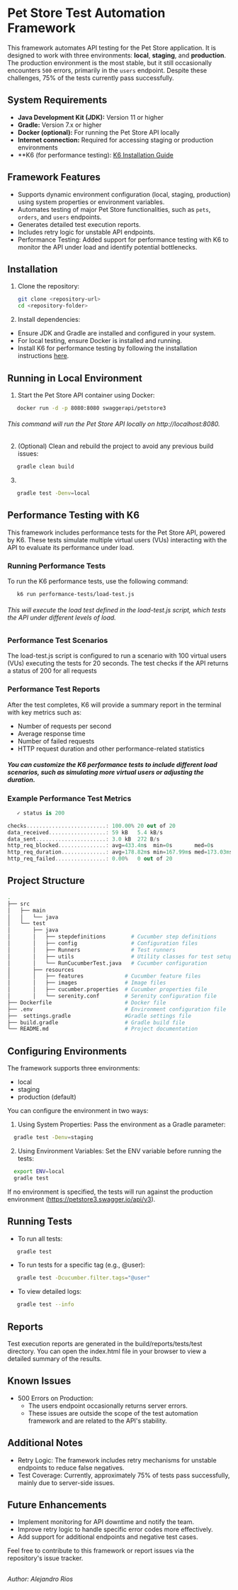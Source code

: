 # Pet Store Test Automation Framework

This framework automates API testing for the Pet Store application. It is designed to work with three environments: **local**, **staging**, and **production**. The production environment is the most stable, but it still occasionally encounters `500` errors, primarily in the `users` endpoint. Despite these challenges, 75% of the tests currently pass successfully.

## System Requirements

- **Java Development Kit (JDK):** Version 11 or higher
- **Gradle:** Version 7.x or higher
- **Docker (optional):** For running the Pet Store API locally
- **Internet connection:** Required for accessing staging or production environments
- **K6 (for performance testing): [K6 Installation Guide](https://grafana.com/docs/k6/latest/set-up/install-k6/)



## Framework Features

- Supports dynamic environment configuration (local, staging, production) using system properties or environment variables.
- Automates testing of major Pet Store functionalities, such as `pets`, `orders`, and `users` endpoints.
- Generates detailed test execution reports.
- Includes retry logic for unstable API endpoints.
- Performance Testing: Added support for performance testing with K6 to monitor the API under load and identify potential bottlenecks.

## Installation

1. Clone the repository:
   ```bash
   git clone <repository-url>
   cd <repository-folder>
   ```

2. Install dependencies:

- Ensure JDK and Gradle are installed and configured in your system.
- For local testing, ensure Docker is installed and running.
- Install K6 for performance testing by following the installation instructions [here](https://grafana.com/docs/k6/latest/set-up/install-k6/).

## Running in Local Environment
1. Start the Pet Store API container using Docker:
```bash
   docker run -d -p 8080:8080 swaggerapi/petstore3
   ```
###### This command will run the Pet Store API locally on http://localhost:8080.


2. (Optional) Clean and rebuild the project to avoid any previous build issues:
```bash
   gradle clean build
   ```
3. 
```bash
   gradle test -Denv=local
   ```

## Performance Testing with K6
This framework includes performance tests for the Pet Store API, powered by K6. These tests simulate multiple virtual users (VUs) interacting with the API to evaluate its performance under load.
### Running Performance Tests



To run the K6 performance tests, use the following command:
```bash
   k6 run performance-tests/load-test.js
   ```
###### This will execute the load test defined in the load-test.js script, which tests the API under different levels of load.

### Performance Test Scenarios
The load-test.js script is configured to run a scenario with 100 virtual users (VUs) executing the tests for 20 seconds. The test checks if the API returns a status of 200 for all requests

### Performance Test Reports
After the test completes, K6 will provide a summary report in the terminal with key metrics such as:
- Number of requests per second
- Average response time
- Number of failed requests
- HTTP request duration and other performance-related statistics
##### You can customize the K6 performance tests to include different load scenarios, such as simulating more virtual users or adjusting the duration.

### Example Performance Test Metrics
```csharp
   ✓ status is 200

checks.........................: 100.00% 20 out of 20
data_received..................: 59 kB   5.4 kB/s
data_sent......................: 3.0 kB  272 B/s
http_req_blocked...............: avg=433.4ms  min=0s       med=0s       max=3.56s    p(90)=1.75s    p(95)=3.55s
http_req_duration..............: avg=178.82ms min=167.99ms med=173.03ms max=213.26ms p(90)=201.68ms p(95)=209.68ms
http_req_failed................: 0.00%   0 out of 20

   ```



## Project Structure

```bash
.
├── src
│   ├── main
│   │   └── java
│   └── test
│       ├── java
│       │   ├── stepdefinitions        # Cucumber step definitions
│       │   ├── config                 # Configuration files
│       │   ├── Runners                # Test runners
│       │   ├── utils                  # Utility classes for test setup and context
│       │   └── RunCucumberTest.java   # Cucumber configuration
│       ├── resources
│       │   ├── features             # Cucumber feature files
│       │   ├── images               # Image files
│       │   ├── cucumber.properties  # Cucumber properties file
│       │   └── serenity.conf        # Serenity configuration file
├── Dockerfile                       # Docker file
├── .env                             # Environment configuration file
├──  settings.gradle                 #Gradle settings file
├── build.gradle                     # Gradle build file
└── README.md                        # Project documentation


```

## Configuring Environments
The framework supports three environments:
- local
- staging
- production (default)

You can configure the environment in two ways:

1. Using System Properties: Pass the environment as a Gradle parameter:
 ```bash
   gradle test -Denv=staging
   ```
2. Using Environment Variables: Set the ENV variable before running the tests:
 ```bash
   export ENV=local
   gradle test
   ```

If no environment is specified, the tests will run against the production environment (https://petstore3.swagger.io/api/v3).

## Running Tests
- To run all tests:
```bash
   gradle test
   ```
- To run tests for a specific tag (e.g., @user):
```bash
   gradle test -Dcucumber.filter.tags="@user"
   ```
- To view detailed logs:
```bash
   gradle test --info
   ```

## Reports
Test execution reports are generated in the build/reports/tests/test directory. You can open the index.html file in your browser to view a detailed summary of the results.

## Known Issues
- 500 Errors on Production:
   - The users endpoint occasionally returns server errors.
   - These issues are outside the scope of the test automation framework and are related to the API's stability.


## Additional Notes
- Retry Logic: The framework includes retry mechanisms for unstable endpoints to reduce false negatives.
- Test Coverage: Currently, approximately 75% of tests pass successfully, mainly due to server-side issues.

## Future Enhancements
- Implement monitoring for API downtime and notify the team.
- Improve retry logic to handle specific error codes more effectively.
- Add support for additional endpoints and negative test cases.


Feel free to contribute to this framework or report issues via the repository's issue tracker.

##

 ###### Author: Alejandro Rios 